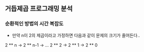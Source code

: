 ## 거듭제곱 프로그래밍 분석

### 순환적인 방법의 시간 복잡도

- 만약 n이 2의 제곱이라고 가정하면 다음과 같이 문제의 크기가 줄어든다..

2 ** n -> 2 ** n-1 -> ... 2 ** 2 -> 2 ** 1 -> 2 ** 0